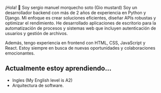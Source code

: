 ¡Hola! 👋 Soy sergio manuel morquecho soto (Gio mustard)
Soy un desarrollador backend con más de 2 años de experiencia en Python y Django. Mi enfoque es crear soluciones eficientes, diseñar APIs robustas y optimizar el rendimiento. He desarrollado aplicaciones de escritorio para la automatización de procesos y sistemas web que incluyen autenticación de usuarios y gestión de archivos.

Además, tengo experiencia en frontend con HTML, CSS, JavaScript y React.
Estoy siempre en busca de nuevas oportunidades y colaboraciones emocionantes.

## Actualmente estoy aprendiendo...
* Ingles (My English level is A2)
* Arquitectura de software.
